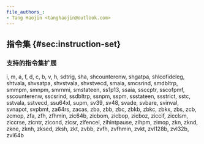 ```yaml
---
file_authors_:
- Tang Haojin <tanghaojin@outlook.com> 
---
```


## 指令集 {#sec:instruction-set}

### 支持的指令集扩展

i, m, a, f, d, c, b, v, h,
sdtrig, sha, shcounterenw, shgatpa, shlcofideleg, shtvala, shvsatpa, shvstvala,
shvstvecd, smaia, smcsrind, smdbltrp, smmpm, smnpm, smrnmi, smstateen,
ss1p13, ssaia, ssccptr, sscofpmf, sscounterenw, sscsrind, ssdbltrp, ssnpm,
sspm, ssstateen, ssstrict, sstc, sstvala, sstvecd, ssu64xl, supm, sv39,
sv48, svade, svbare, svinval, svnapot, svpbmt, za64rs, zacas, zba, zbb, zbc,
zbkb, zbkc, zbkx, zbs, zcb, zcmop, zfa, zfh, zfhmin, zic64b, zicbom, zicbop,
zicboz, ziccif, zicclsm, ziccrse, zicntr, zicond, zicsr, zifencei,
zihintpause, zihpm, zimop, zkn, zknd, zkne, zknh, zksed, zksh, zkt, zvbb,
zvfh, zvfhmin, zvkt, zvl128b, zvl32b, zvl64b
